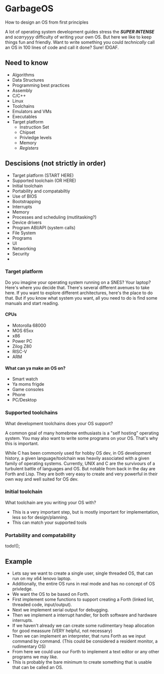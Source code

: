 # GarbageOS
How to design an OS from first principles

A lot of operating system development guides stress the ***SUPER INTENSE*** and *scarryyyy* difficulty of writing your own OS. But here we like to keep things fun and friendly. Want to write something you could *technically* call an OS in 100 lines of code and call it done? Sure! IDGAF.

## Need to know

- Algorithms
- Data Structures
- Programming best practices
- Assembly
- C/C++
- Linux
- Toolchains
- Emulators and VMs
- Executables
- Target platform
  - Instruction Set
  - Chipset
  - Privledge levels
  - Memory
  - *Registers*

## Descisions (not strictly in order)

- Target platform (START HERE)
- Supported toolchain (OR HERE)
- Initial toolchain
- Portability and compatabiltiy
- Use of BIOS
- Bootstrapping
- Interrupts
- Memory
- Processes and scheduling (mutlitasking?)
- Device drivers
- Program ABI/API (system calls)
- File System
- Programs
- UI
- Networking
- Security
- 

### Target platform

Do you imagine your operating system running on a SNES? Your laptop? Here's where you decide that.
There's several different avenues to take here. If you want to explore different architectures, here's the place to do that.
But if you know what system you want, all you need to do is find some manuals and start reading.

#### CPUs

- Motorolla 68000
- MOS 65xx
- x86
- Power PC
- Zilog Z80
- RISC-V
- ARM

#### What can ya make an OS on?

- Smart watch
- Ya moms frigde
- Game consoles
- Phone
- PC/Desktop

### Supported toolchains

What development toolchains does your OS support?

A common goal of many homebrew enthusiasts is a "self hosting" operating system.
You may also want to write some programs on your OS.
That's why this is important.

While C has been commonly used for hobby OS dev, in OS development history, a given language/toolchain was heavily associated with a given family of operating systems. Currently, UNIX and C are the survivours of a turbulent battle of languages and OS. But notable from back in the day are Forth and Lisp. They are both very easy to create and very powerful in their own way and well suited for OS dev.

### Initial toolchain

What toolchain are you writing your OS with?

  - This is a very important step, but is mostly important for implementation, less so for design/planning.
  - This can match your supported tools

### Portability and compatability

todo!();

## Example

- Lets say we want to create a single user, single threaded OS, that can run on my x64 lenovo laptop.
- Additionally, the entire OS runs in real mode and has no concept of OS privledge.
- We want the OS to be based on Forth.
- First implement some functions to support creating a Forth (linked list, threaded code, input/output).
- Next we implement serial output for debugging.
- Then we implement a interrupt handler, for both software and hardware interrupts.
- If we haven't already we can create some rudimentary heap allocation for good meassure (VERY helpful, not necessary)
- Then we can implement an interpreter, that runs Forth as we input command by command. (This could be considered a resident monitor, a rudimentary OS)
- From here we could use our Forth to implement a text editor or any other programs we may like.
- This is probably the bare minimum to create something that is usable that can be called an OS.
